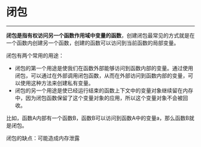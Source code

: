 # 闭包

------

**闭包是指有权访问另一个函数作用域中变量的函数**，创建闭包最常见的方式就是在一个函数内创建另一个函数，创建的函数可以访问到当前函数的局部变量。

闭包有两个常用的用途：

- 闭包的第一个用途是使我们在函数外部能够访问到函数内部的变量。通过使用闭包，可以通过在外部调用闭包函数，从而在外部访问到函数内部的变量，可以使用这种方法来创建私有变量。
- 闭包的另一个用途是使已经运行结束的函数上下文中的变量对象继续留在内存中，因为闭包函数保留了这个变量对象的应用，所以这个变量对象不会被回收。

比如，函数A内部有一个函数B，函数B可以访问到函数A中的变量a，那么函数B就是闭包。

闭包的缺点：可能造成内存泄露
